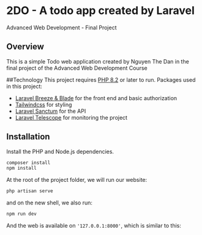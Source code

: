 # 2DO - A todo app created by Laravel
Advanced Web Development - Final Project

## Overview
This is a simple Todo web application created by Nguyen The Dan in the final project of the Advanced Web Development Course

##Technology
This project requires [PHP 8.2](https://windows.php.net/download#php-8.2) or later to run.
Packages used in this project:
- [Laravel Breeze & Blade](https://laravel.com/docs/10.x/starter-kits#breeze-and-blade) for the front end and basic authorization
- [Tailwindcss](https://tailwindcss.com/) for styling
- [Laravel Sanctum](https://laravel.com/docs/10.x/sanctum) for the API
- [Laravel Telescope](https://laravel.com/docs/10.x/telescope) for monitoring the project

## Installation

Install the PHP and Node.js dependencies.

```sh
composer install
npm install
```

At the root of the project folder, we will run our website:

```sh
php artisan serve
```

and on the new shell, we also run:
```sh
npm run dev
```

And the web is available on `'127.0.0.1:8000'`, which is similar to this:
